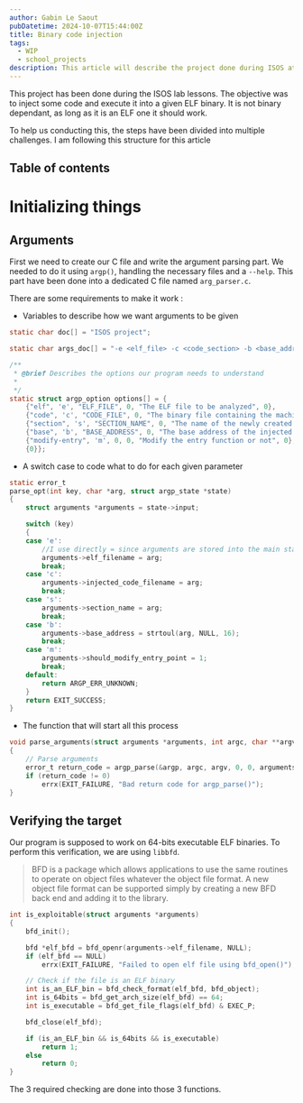 ```yaml
---
author: Gabin Le Saout
pubDatetime: 2024-10-07T15:44:00Z
title: Binary code injection
tags: 
  - WIP
  - school_projects
description: This article will describe the project done during ISOS at school
---
```


This project has been done during the ISOS lab lessons. The objective was to inject some code and execute it into a given ELF binary. It is not binary dependant, as long as it is an ELF one it should work. 

To help us conducting this, the steps have been divided into multiple challenges. I am following this structure for this article

## Table of contents

# Initializing things
## Arguments
First we need to create our C file and write the argument parsing part. We needed to do it using `argp()`, handling the necessary files and a `--help`.
This part have been done into a dedicated C file named `arg_parser.c`. 

There are some requirements to make it work :
- Variables to describe how we want arguments to be given
```C
static char doc[] = "ISOS project";

static char args_doc[] = "-e <elf_file> -c <code_section> -b <base_address> -m <modify-entry>";

/**
 * @brief Describes the options our program needs to understand
 *
 */
static struct argp_option options[] = {
    {"elf", 'e', "ELF_FILE", 0, "The ELF file to be analyzed", 0},
    {"code", 'c', "CODE_FILE", 0, "The binary file containing the machine code to be injected", 0},
    {"section", 's', "SECTION_NAME", 0, "The name of the newly created section", 0},
    {"base", 'b', "BASE_ADDRESS", 0, "The base address of the injected code", 0},
    {"modify-entry", 'm', 0, 0, "Modify the entry function or not", 0},
    {0}};
```
- A switch case to code what to do for each given parameter
```C
static error_t
parse_opt(int key, char *arg, struct argp_state *state)
{
    struct arguments *arguments = state->input;

    switch (key)
    {
    case 'e':
        //I use directly = since arguments are stored into the main stack frame
        arguments->elf_filename = arg;
        break;
    case 'c':
        arguments->injected_code_filename = arg;
        break;
    case 's':
        arguments->section_name = arg;
        break;
    case 'b':
        arguments->base_address = strtoul(arg, NULL, 16);
        break;
    case 'm':
        arguments->should_modify_entry_point = 1;
        break;
    default:
        return ARGP_ERR_UNKNOWN;
    }
    return EXIT_SUCCESS;
}
```
- The function that will start all this process
```C
void parse_arguments(struct arguments *arguments, int argc, char **argv)
{
    // Parse arguments
    error_t return_code = argp_parse(&argp, argc, argv, 0, 0, arguments);
    if (return_code != 0)
        errx(EXIT_FAILURE, "Bad return code for argp_parse()");
}
```
## Verifying the target
Our program is supposed to work on 64-bits executable ELF binaries. To perform this verification, we are using `libbfd`.
> BFD is a package which allows applications to use the same routines to operate on object files whatever the object file format. A new object file format can be supported simply by creating a new BFD back end and adding it to the library. 
```c
int is_exploitable(struct arguments *arguments)
{
    bfd_init();

    bfd *elf_bfd = bfd_openr(arguments->elf_filename, NULL);
    if (elf_bfd == NULL)
        errx(EXIT_FAILURE, "Failed to open elf file using bfd_open()");

    // Check if the file is an ELF binary
    int is_an_ELF_bin = bfd_check_format(elf_bfd, bfd_object);
    int is_64bits = bfd_get_arch_size(elf_bfd) == 64;
    int is_executable = bfd_get_file_flags(elf_bfd) & EXEC_P;

    bfd_close(elf_bfd);

    if (is_an_ELF_bin && is_64bits && is_executable)
        return 1;
    else
        return 0;
}
```
The 3 required checking are done into those 3 functions. 